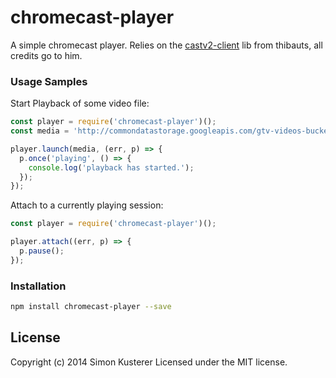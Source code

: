 # chromecast-player

A simple chromecast player.
Relies on the [castv2-client](https://github.com/thibauts/node-castv2-client) lib
from thibauts, all credits go to him.

### Usage Samples

Start Playback of some video file:

```js
const player = require('chromecast-player')();
const media = 'http://commondatastorage.googleapis.com/gtv-videos-bucket/ED_1280.mp4';

player.launch(media, (err, p) => {
  p.once('playing', () => {
    console.log('playback has started.');
  });
});
```

Attach to a currently playing session:

```javascript
const player = require('chromecast-player')();

player.attach((err, p) => {
  p.pause();
});
```

### Installation

```bash
npm install chromecast-player --save
```

## License
Copyright (c) 2014 Simon Kusterer
Licensed under the MIT license.

